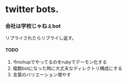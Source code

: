 twitter bots.
======================
### 会社は学校じゃねぇbot
リプライされたらリプライし返す。  
#### TODO
1. 今nohupでやってるのをrubyでデーモン化する
2. 複数botになった時に大丈夫なディレクトリ構成にする
3. 言葉のバリエーション増やす
